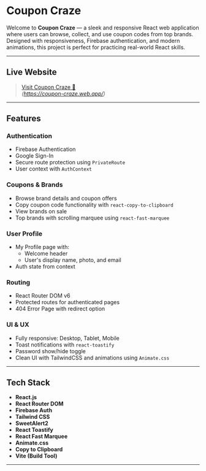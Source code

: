 # Coupon Craze

Welcome to **Coupon Craze** — a sleek and responsive React web application where users can browse, collect, and use coupon codes from top brands. Designed with responsiveness, Firebase authentication, and modern animations, this project is perfect for practicing real-world React skills.

---

## Live Website

> [Visit Coupon Craze 🚀](#)  
*(https://coupon-craze.web.app/)*

---

## Features

### Authentication
- Firebase Authentication
- Google Sign-In
- Secure route protection using `PrivateRoute`
- User context with `AuthContext`

### Coupons & Brands
- Browse brand details and coupon offers
- Copy coupon code functionality with `react-copy-to-clipboard`
- View brands on sale
- Top brands with scrolling marquee using `react-fast-marquee`

###  User Profile
- My Profile page with:
  - Welcome header
  - User's display name, photo, and email
- Auth state from context

###  Routing
- React Router DOM v6
- Protected routes for authenticated pages
- 404 Error Page with redirect option

###  UI & UX
- Fully responsive: Desktop, Tablet, Mobile
- Toast notifications with `react-toastify`
- Password show/hide toggle
- Clean UI with TailwindCSS and animations using `Animate.css`

---

##  Tech Stack

- **React.js**
- **React Router DOM**
- **Firebase Auth**
- **Tailwind CSS**
- **SweetAlert2**
- **React Toastify**
- **React Fast Marquee**
- **Animate.css**
- **Copy to Clipboard**
- **Vite (Build Tool)**

---

